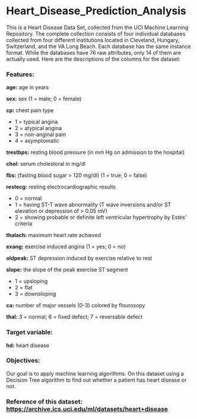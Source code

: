 # Heart_Disease_Prediction_Analysis

This is a Heart Disease Data Set, collected from the UCI Machine Learning Repository. The complete collection consists of four individual databases collected from four different institutions located in Cleveland, Hungary, Switzerland, and the VA Long Beach.
Each database has the same instance format.  While the databases have 76 raw attributes, only 14 of them are actually used. Here are the descriptions of the columns for the dataset:

### Features:

**age:** age in years

**sex:** sex (1 = male; 0 = female)

**cp:** chest pain type

- 1 = typical angina
- 2 = atypical angina
- 3 = non-anginal pain
- 4 = asymptomatic

**trestbps:** resting blood pressure (in mm Hg on admission to the hospital)

**chol:**  serum cholestoral in mg/dl

**fbs:** (fasting blood sugar > 120 mg/dl) (1 = true; 0 = false)

**restecg:**  resting electrocardiographic results

- 0 = normal
- 1 = having ST-T wave abnormality (T wave inversions and/or ST elevation or depression of > 0.05 mV)
- 2 = showing probable or definite left ventricular hypertrophy by Estes' criteria

**thalach:** maximum heart rate achieved

**exang:** exercise induced angina (1 = yes; 0 = no)

**oldpeak:** ST depression induced by exercise relative to rest

**slope:** the slope of the peak exercise ST segment

- 1 = upsloping
- 2 = flat
- 3 = downsloping

**ca:** number of major vessels (0-3) colored by flourosopy

**thal:** 3 = normal; 6 = fixed defect; 7 = reversable defect

### Target variable:

**hd:** heart disease

### Objectives:

Our goal is to apply machine learning algorithms. On this dataset using a Decision Tree algorithm to find out whether a patient has heart disease or not.

### Reference of this dataset: https://archive.ics.uci.edu/ml/datasets/heart+disease
